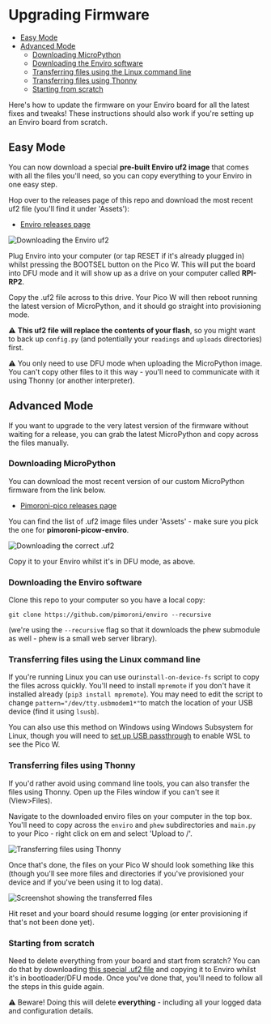 # Upgrading Firmware <!-- omit in toc -->
- [Easy Mode](#easy-mode)
- [Advanced Mode](#advanced-mode)
  - [Downloading MicroPython](#downloading-micropython)
  - [Downloading the Enviro software](#downloading-the-enviro-software)
  - [Transferring files using the Linux command line](#transferring-files-using-the-linux-command-line)
  - [Transferring files using Thonny](#transferring-files-using-thonny)
  - [Starting from scratch](#starting-from-scratch)

Here's how to update the firmware on your Enviro board for all the latest fixes and tweaks! These instructions should also work if you're setting up an Enviro board from scratch.

## Easy Mode

You can now download a special **pre-built Enviro uf2 image** that comes with all the files you'll need, so you can copy everything to your Enviro in one easy step.

Hop over to the releases page of this repo and download the most recent uf2 file (you'll find it under 'Assets'):

- [Enviro releases page](https://github.com/pimoroni/enviro/releases)

![Downloading the Enviro uf2](images/download_uf2.png)

Plug Enviro into your computer (or tap RESET if it's already plugged in) whilst pressing the BOOTSEL button on the Pico W. This will put the board into DFU mode and it will show up as a drive on your computer called **RPI-RP2**.

Copy the .uf2 file across to this drive. Your Pico W will then reboot running the latest version of MicroPython, and it should go straight into provisioning mode.

⚠ **This uf2 file will replace the contents of your flash**, so you might want to back up `config.py` (and potentially your `readings` and `uploads` directories) first.

⚠ You only need to use DFU mode when uploading the MicroPython image. You can't copy other files to it this way - you'll need to communicate with it using Thonny (or another interpreter).

## Advanced Mode

If you want to upgrade to the very latest version of the firmware without waiting for a release, you can grab the latest MicroPython and copy across the files manually.

### Downloading MicroPython

You can download the most recent version of our custom MicroPython firmware from the link below. 

- [Pimoroni-pico releases page](https://github.com/pimoroni/pimoroni-pico/releases)

You can find the list of .uf2 image files under 'Assets' - make sure you pick the one for **pimoroni-picow-enviro**.

![Downloading the correct .uf2](images/downloading_the_correct_uf2.png)

Copy it to your Enviro whilst it's in DFU mode, as above.

### Downloading the Enviro software

Clone this repo to your computer so you have a local copy:

`git clone https://github.com/pimoroni/enviro --recursive`

(we're using the `--recursive` flag so that it downloads the phew submodule as well - phew is a small web server library). 

### Transferring files using the Linux command line

If you're running Linux you can use our`install-on-device-fs` script to copy the files across quickly. You'll need to install `mpremote` if you don't have it installed already (`pip3 install mpremote`). You may need to edit the script to change `pattern="/dev/tty.usbmodem1*"`to match the location of your USB device (find it using `lsusb`).

You can also use this method on Windows using Windows Subsystem for Linux, though you will need to [set up USB passthrough](https://docs.microsoft.com/en-us/windows/wsl/connect-usb) to enable WSL to see the Pico W.

### Transferring files using Thonny

If you'd rather avoid using command line tools, you can also transfer the files using Thonny. Open up the Files window if you can't see it (View>Files).

Navigate to the downloaded enviro files on your computer in the top box. You'll need to copy across the `enviro` and `phew` subdirectories and `main.py` to your Pico  - right click on em and select 'Upload to /'.

![Transferring files using Thonny](images/transferring_files_using_thonny.png)

Once that's done, the files on your Pico W should look something like this (though you'll see more files and directories if you've provisioned your device and if you've been using it to log data). 

![Screenshot showing the transferred files](images/transferred_files.png)

Hit reset and your board should resume logging (or enter provisioning if that's not been done yet).

### Starting from scratch

Need to delete everything from your board and start from scratch? You can do that by downloading [this special .uf2 file](https://datasheets.raspberrypi.com/soft/flash_nuke.uf2) and copying it to Enviro whilst it's in bootloader/DFU mode. Once you've done that, you'll need to follow all the steps in this guide again.

⚠ Beware! Doing this will delete **everything** - including all your logged data and configuration details.


